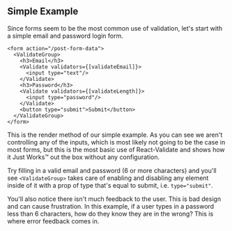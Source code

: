 Simple Example
-------------

Since forms seem to be the most common use of validation, let's start with a simple email and password login form.

```
<form action="/post-form-data">
  <ValidateGroup>
    <h3>Email</h3>
    <Validate validators={[validateEmail]}>
      <input type="text"/>
    </Validate>
    <h3>Password</h3>
    <Validate validators={[validateLength]}>
      <input type="password"/>
    </Validate>
    <button type="submit">Submit</button>
  </ValidateGroup>
</form>
```
This is the render method of our simple example.
As you can see we aren't controlling any of the inputs, which is most likely not going to be the case in most forms,
but this is the most basic use of React-Validate and shows how it Just Works™ out the box without any configuration.

Try filling in a valid email and password (6 or more characters) and you'll see `<ValidateGroup>` takes care of enabling and disabling any
element inside of it with a prop of type that's equal to submit, i.e. `type="submit"`.

You'll also notice there isn't much feedback to the user. This is bad design and can cause frustration. In this example,
if a user types in a password less than 6 characters, how do they know they are in the wrong? This is where error feedback
comes in.
